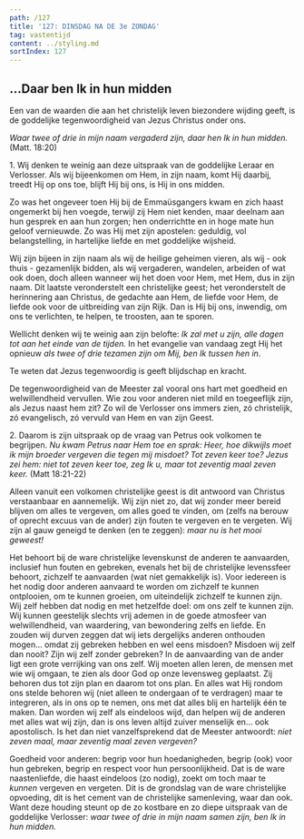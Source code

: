 ```yaml
---
path: /127
title: '127: DINSDAG NA DE 3e ZONDAG'
tag: vastentijd
content: ../styling.md
sortIndex: 127
---
```


## ...Daar ben Ik in hun midden

Een van de waarden die aan het christelijk leven biezondere wijding geeft, is de goddelijke tegenwoordigheid van Jezus Christus onder ons.

_Waar twee of drie in mijn naam vergaderd zijn, daar hen Ik in hun midden._ (Matt. 18:20)

1\. Wij denken te weinig aan deze uitspraak van de goddelijke Leraar en Verlosser. Als wij bijeenkomen om Hem, in zijn naam, komt Hij daarbij, treedt Hij op ons toe, blijft Hij bij ons, is Hij in ons midden.

Zo was het ongeveer toen Hij bij de Emmaüsgangers kwam en zich haast ongemerkt bij hen voegde, terwijl zij Hem niet kenden, maar deelnam aan hun gesprek en aan hun zorgen; hen onderrichtte en in hoge mate hun geloof vernieuwde. Zo was Hij met zijn apostelen: geduldig, vol belangstelling, in hartelijke liefde en met goddelijke wijsheid.

Wij zijn bijeen in zijn naam als wij de heilige geheimen vieren, als wij - ook thuis - gezamenlijk bidden, als wij vergaderen, wandelen, arbeiden of wat ook doen, doch alleen wanneer wij het doen voor Hem, met Hem, dus in zijn naam. Dit laatste veronderstelt een christelijke geest; het veronderstelt de herinnering aan Christus, de gedachte aan Hem, de liefde voor Hem, de liefde ook voor de uitbreiding van zijn Rijk. Dan is Hij bij ons, inwendig, om ons te verlichten, te helpen, te troosten, aan te sporen.

Wellicht denken wij te weinig aan zijn belofte: _Ik zal met u zijn, alle dagen tot aan het einde van de tijden._ In het evangelie van vandaag zegt Hij het opnieuw _als twee of drie tezamen zijn om Mij, ben Ik tussen hen in_.

Te weten dat Jezus tegenwoordig is geeft blijdschap en kracht.

De tegenwoordigheid van de Meester zal vooral ons hart met goedheid en welwillendheid vervullen. Wie zou voor anderen niet mild en toegeeflijk zijn, als Jezus naast hem zit? Zo wil de Verlosser ons immers zien, zó christelijk, zó evangelisch, zó vervuld van Hem en van zijn Geest.

2\. Daarom is zijn uitspraak op de vraag van Petrus ook volkomen te begrijpen. _Nu kwam Petrus naar Hem toe en sprak: Heer, hoe dikwijls moet ik mijn broeder vergeven die tegen mij misdoet? Tot zeven keer toe? Jezus zei hem: niet tot zeven keer toe, zeg Ik u, maar tot zeventig maal zeven keer._
(Matt 18:21-22)

Alleen vanuit een volkomen christelijke geest is dit antwoord van Christus verstaanbaar en aannemelijk. Wij zijn niet zo, dat wij zonder meer bereid blijven om alles te vergeven, om alles goed te vinden, om (zelfs na berouw of oprecht excuus van de ander) zijn fouten te vergeven en te vergeten. Wij zijn al gauw geneigd te denken (en te zeggen): _maar nu is het mooi geweest!_

Het behoort bij de ware christelijke levenskunst de anderen te aanvaarden, inclusief hun fouten en gebreken, evenals het bij de christelijke levenssfeer behoort, zichzelf te aanvaarden (wat niet gemakkelijk is). Voor iedereen is het nodig door anderen aanvaard te worden om zichzelf te kunnen ontplooien, om te kunnen groeien, om uiteindelijk zichzelf te kunnen zijn. Wij zelf hebben dat nodig en met hetzelfde doel: om ons zelf te kunnen zijn. Wij kunnen geestelijk slechts vrij ademen in de goede atmosfeer van welwillendheid, van waardering, van bewondering zelfs en liefde. En zouden wij durven zeggen dat wij iets dergelijks anderen onthouden mogen... omdat zij gebreken hebben en wel eens misdoen? Misdoen wij zelf dan nooit? Zijn wij zelf zonder gebreken? In de aanvaarding van de ander ligt een grote verrijking van ons zelf. Wij moeten allen leren, de mensen met wie wij omgaan, te zien als door God op onze levensweg geplaatst. Zij behoren dus tot zijn plan en daarom tot ons plan. En alles wat Hij rondom ons stelde behoren wij (niet alleen te ondergaan of te verdragen) maar te integreren, als in ons op te nemen, ons met dat alles blij en hartelijk één te maken. Dan worden wij zelf als eindeloos wijd, dan helpen wij de anderen met alles wat wij zijn, dan is ons leven altijd zuiver menselijk en... ook apostolisch. Is het dan niet vanzelfsprekend dat de Meester antwoordt: _niet zeven maal, maar zeventig maal zeven vergeven?_

Goedheid voor anderen: begrip voor hun hoedanigheden, begrip (ook) voor hun gebreken, begrip en respect voor hun persoonlijkheid. Dat is de ware naastenliefde, die haast eindeloos (zo nodig), zoekt om toch maar te _kunnen_ vergeven en vergeten. Dit is de grondslag van de ware christelijke opvoeding, dit is het cement van de christelijke samenleving, waar dan ook. Want deze houding steunt op de zo kostbare en zo diepe uitspraak van de goddelijke Verlosser: _waar twee of drie in mijn naam samen zijn, ben Ik in hun midden._

